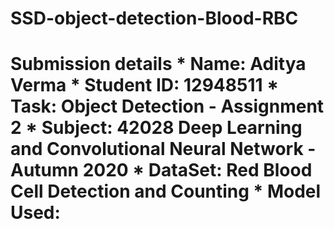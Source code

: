 # SSD-object-detection-Blood-RBC
# Submission details *   **Name**: Aditya Verma *  **Student ID**: 12948511 *   **Task**: Object Detection - Assignment 2 *   **Subject**: 42028 Deep Learning and Convolutional Neural Network - Autumn 2020 *   **DataSet**: Red Blood Cell Detection and Counting *   **Model Used**: 
